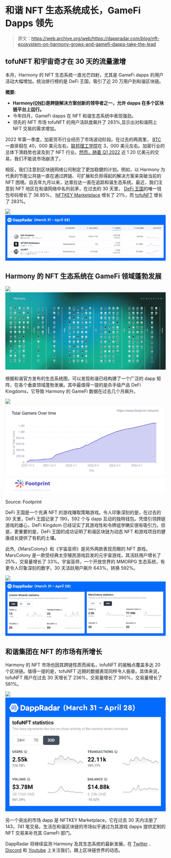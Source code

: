# 和谐 NFT 生态系统成长，GameFi Dapps 领先

> 原文：<https://web.archive.org/web/https://dappradar.com/blog/nft-ecosystem-on-harmony-grows-and-gamefi-dapps-take-the-lead>

## tofuNFT 和宇宙奇才在 30 天的流量激增

本月，Harmony 的 NFT 生态系统一直光芒四射，尤其是 GameFi dapps 的用户活动大幅增加。统治排行榜的是 DeFi 王国，吸引了近 20 万用户到和谐区块链。

**概要:**

*   **Harmony(**[**ONE**](https://web.archive.org/web/20220925073925/https://dappradar.com/hub/token/eth/ONE/ETH?from=0x68ac1affe00cf64ebc71e7e835a6871a379c5587)**)是跨链解决方案创新的领导者之一，允许 dapps 在多个区块链平台上运行。**
*   今年四月，GameFi dapps 在 NFT 和谐生态系统中表现强劲。
*   领先的 NFT 市场 tofuNFT 的用户活跃度飙升了 283%,显示出对和谐网上 NFT 交易的需求增加。

2022 年第一季度，加密货币行业经历了市场波动阶段。在过去的两周里， [BTC](https://web.archive.org/web/20220925073925/https://dappradar.com/hub/token/eth/WBTC?from=0x2260fac5e5542a773aa44fbcfedf7c193bc2c599) 一直徘徊在 40，000 美元左右，[联邦理工学院](https://web.archive.org/web/20220925073925/https://dappradar.com/hub/token/eth/ETH)在 3，000 美元左右。加密行业的总体下滑趋势也波及到了 NFT 行业。[然而，随着 Q1 2022](https://web.archive.org/web/20220925073925/https://dappradar.com/blog/dapp-industry-report-q1-2022-overview) 近 1 20 亿美元的交易，我们不能说市场崩溃了。

相反，我们注意到区块链网络公司制定了更加稳健的计划。例如，以 Harmony 为代表的节能公共链一直在通过跨链、可扩展和负担得起的解决方案来突破当前的 NFT 困境。自去年九月以来，达普拉达一直在追踪和谐生态系统。最近，我们注意到 NFT 地区在和谐网络中名列前茅，在过去的 30 天里， [DeFi 王国](https://web.archive.org/web/20220925073925/https://dappradar.com/harmony/games/defi-kingdoms)的唯一钱包号码增长了 38.85%， [NFTKEY Marketplace](https://web.archive.org/web/20220925073925/https://dappradar.com/harmony/marketplaces/nftkey-marketplace) 增长了 21%，而 [tofuNFT](https://web.archive.org/web/20220925073925/https://dappradar.com/harmony/marketplaces/tofunft) 增长了 283%。

![](img/f1e39afe85d06a62e9bbcda27894b21d.png)![](img/8489dd223d5074cd0ccd41f480a99787.png)

## Harmony 的 NFT 生态系统在 GameFi 领域蓬勃发展

![](img/f3d45b4a5c04cc8aac9ce06ce8fbe9c7.png)![](img/4697ab5195967fd36f210121ed5e1af4.png)

根据和谐官方发布的生态系统图，可以发现和谐已经构建了一个广泛的 dapp 矩阵，在各个垂直领域蓬勃发展。其中最值得一提的是杀手级产品 DeFi Kingdoms，它导致 Harmony 的 GameFi 数据在过去几个月飙升。

![](img/ba2ed6c411425f9e2ec3974a865b9b72.png)![](img/253ee7eab1de066ac098633b69e53016.png)

Source: Footprint

DeFi 王国是一个充满 NFT 的游戏赚取策略游戏。令人印象深刻的是，在过去的 30 天里，DeFi 王国记录了 190，592 个与 dapp 互动的独特钱包。凭借引领跨链游戏的雄心，DeFi Kingdom 已经证实了其游戏性和令牌组学确实很有吸引力。但是，更重要的是，DeFi 王国的成功证明了和谐区块链为动态 NFT 和游戏项目的健康成长提供了有机的土壤。

此外,《MarsColony》和《宇宙巫师》是另外两款表现亮眼的 NFT 游戏。MarsColony 是一款受经典太空殖民游戏启发的元宇宙游戏，其活跃用户增长了 25%，交易量增长了 33%。宇宙巫师，一个开放世界的 MMORPG 生态系统，有更令人印象深刻的数字，30 天活跃用户飙升 643%，转换 592%。

![](img/ca4c27d184e0f632bfddf8e9e2f7f587.png)![](img/7116723481fcd20960c028fc9535415b.png)

## 和谐集团在 NFT 的市场有所增长

Harmony 的 NFT 市场也因其跨链性质而闻名，tofuNFT 的接触点覆盖多达 20 个区块链。值得一提的是，tofuNFT 近期的数据表现同样令人振奋。具体来说，tofuNFT 用户在过去 30 天增长了 236%，交易量增长了 390%，交易量增长了 561%。

![](img/c72fc9d751e791c6f5eaab839f6ce1d8.png)![](img/7bb446fdf074367b3218544db4e64546.png)

另一个突出的市场 dapp 是 NFTKEY Marketplace，它在过去 30 天内注册了 143，741 笔交易。生活在和谐区块链的市场似乎通过为其游戏 dapps 提供定制的 NFT 交易来补充其 GameFi 部门。

DappRadar 将继续监测 Harmony 及其生态系统的最新发展。在 [Twitter](https://web.archive.org/web/20220925073925/https://twitter.com/dappradar) 、 [Discord](https://web.archive.org/web/20220925073925/https://discord.gg/4ybbssrHkm) 和 [Youtube](https://web.archive.org/web/20220925073925/https://www.youtube.com/c/DappRadar) 上关注我们，跟上区块链世界的动态。